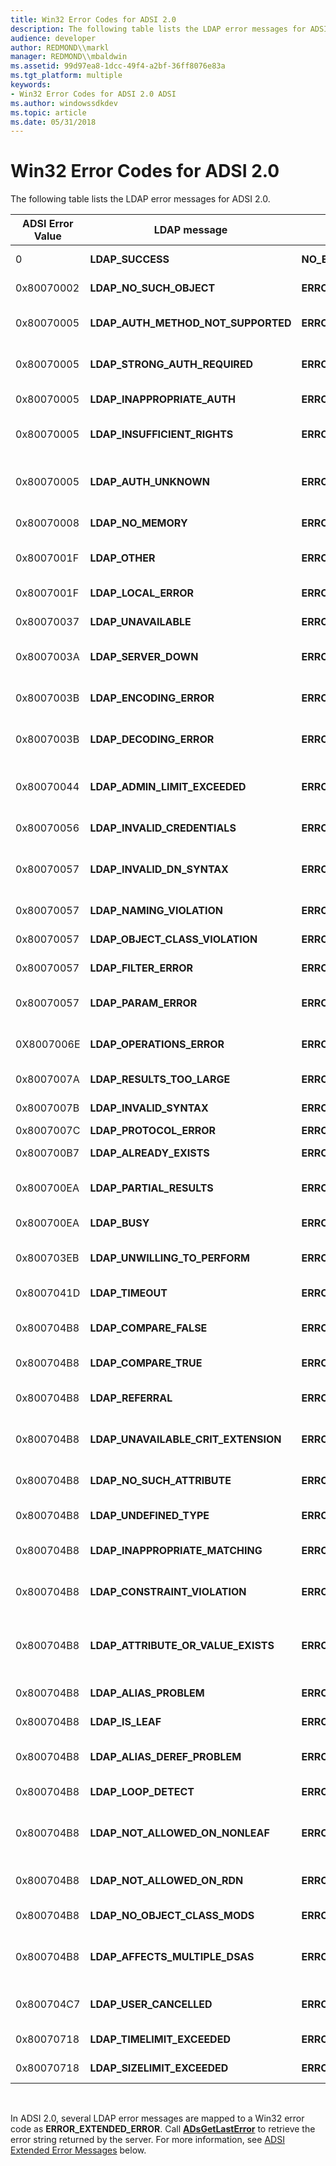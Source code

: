 ```yaml
---
title: Win32 Error Codes for ADSI 2.0
description: The following table lists the LDAP error messages for ADSI 2.0.
audience: developer
author: REDMOND\\markl
manager: REDMOND\\mbaldwin
ms.assetid: 99d97ea8-1dcc-49f4-a2bf-36ff8076e83a
ms.tgt_platform: multiple
keywords:
- Win32 Error Codes for ADSI 2.0 ADSI
ms.author: windowssdkdev
ms.topic: article
ms.date: 05/31/2018
---
```


# Win32 Error Codes for ADSI 2.0

The following table lists the LDAP error messages for ADSI 2.0.



| ADSI Error Value | LDAP message                           | Win32 message                        | Description                                          |
|------------------|----------------------------------------|--------------------------------------|------------------------------------------------------|
| 0                | **LDAP\_SUCCESS**                      | **NO\_ERROR**                        | Operation succeeded.                                 |
| 0x80070002       | **LDAP\_NO\_SUCH\_OBJECT**             | **ERROR\_FILE\_NOT\_FOUND**          | Object does not exist.                               |
| 0x80070005       | **LDAP\_AUTH\_METHOD\_NOT\_SUPPORTED** | **ERROR\_ACCESS\_DENIED**            | Authentication method not supported.                 |
| 0x80070005       | **LDAP\_STRONG\_AUTH\_REQUIRED**       | **ERROR\_ACCESS\_DENIED**            | Requires strong authentication.                      |
| 0x80070005       | **LDAP\_INAPPROPRIATE\_AUTH**          | **ERROR\_ACCESS\_DENIED**            | Inappropriate authentication.                        |
| 0x80070005       | **LDAP\_INSUFFICIENT\_RIGHTS**         | **ERROR\_ACCESS\_DENIED**            | User has insufficient access rights.                 |
| 0x80070005       | **LDAP\_AUTH\_UNKNOWN**                | **ERROR\_ACCESS\_DENIED**            | Unknown authentication error occurred.               |
| 0x80070008       | **LDAP\_NO\_MEMORY**                   | **ERROR\_NOT\_ENOUGH\_MEMORY**       | System is out of memory.                             |
| 0x8007001F       | **LDAP\_OTHER**                        | **ERROR\_GEN\_FAILURE**              | Unknown error occurred.                              |
| 0x8007001F       | **LDAP\_LOCAL\_ERROR**                 | **ERROR\_GEN\_FAILURE**              | Local error occurred.                                |
| 0x80070037       | **LDAP\_UNAVAILABLE**                  | **ERROR\_DEV\_NOT\_EXIST**           | Server is not available.                             |
| 0x8007003A       | **LDAP\_SERVER\_DOWN**                 | **ERROR\_BAD\_NET\_RESP**            | Cannot contact the LDAP server.                      |
| 0x8007003B       | **LDAP\_ENCODING\_ERROR**              | **ERROR\_UNEXP\_NET\_ERR**           | Encoding error occurred.                             |
| 0x8007003B       | **LDAP\_DECODING\_ERROR**              | **ERROR\_UNEXP\_NET\_ERR**           | Decoding error occurred.                             |
| 0x80070044       | **LDAP\_ADMIN\_LIMIT\_EXCEEDED**       | **ERROR\_TOO\_MANY\_NAMES**          | Exceeded administration limit on the server.         |
| 0x80070056       | **LDAP\_INVALID\_CREDENTIALS**         | **ERROR\_INVALID\_PASSWORD**         | Credential not valid.                                |
| 0x80070057       | **LDAP\_INVALID\_DN\_SYNTAX**          | **ERROR\_INVALID\_PARAMETER**        | Distinguished name has syntax that is not valid.     |
| 0x80070057       | **LDAP\_NAMING\_VIOLATION**            | **ERROR\_INVALID\_PARAMETER**        | Naming violation.                                    |
| 0x80070057       | **LDAP\_OBJECT\_CLASS\_VIOLATION**     | **ERROR\_INVALID\_PARAMETER**        | Object class violation.                              |
| 0x80070057       | **LDAP\_FILTER\_ERROR**                | **ERROR\_INVALID\_PARAMETER**        | Search filter is bad.                                |
| 0x80070057       | **LDAP\_PARAM\_ERROR**                 | **ERROR\_INVALID\_PARAMETER**        | Bad parameter was passed to a routine.               |
| 0X8007006E       | **LDAP\_OPERATIONS\_ERROR**            | **ERROR\_OPEN\_FAILED**              | Operation error occurred.                            |
| 0x8007007A       | **LDAP\_RESULTS\_TOO\_LARGE**          | **ERROR\_INSUFFICIENT\_BUFFER**      | Results set is too large.                            |
| 0x8007007B       | **LDAP\_INVALID\_SYNTAX**              | **ERROR\_INVALID\_NAME**             | Syntax not valid.                                    |
| 0x8007007C       | **LDAP\_PROTOCOL\_ERROR**              | **ERROR\_INVALID\_LEVEL**            | Protocol error.                                      |
| 0x800700B7       | **LDAP\_ALREADY\_EXISTS**              | **ERROR\_ALREADY\_EXISTS**           | Object already exists.                               |
| 0x800700EA       | **LDAP\_PARTIAL\_RESULTS**             | **ERROR\_MORE\_DATA**                | Partial results and referrals received.              |
| 0x800700EA       | **LDAP\_BUSY**                         | **ERROR\_BUSY**                      | Server is busy.                                      |
| 0x800703EB       | **LDAP\_UNWILLING\_TO\_PERFORM**       | **ERROR\_CAN\_NOT\_COMPLETE**        | Server cannot perform operation.                     |
| 0x8007041D       | **LDAP\_TIMEOUT**                      | **ERROR\_SERVICE\_REQUEST\_TIMEOUT** | Search timed out.                                    |
| 0x800704B8       | **LDAP\_COMPARE\_FALSE**               | **ERROR\_EXTENDED\_ERROR**           | Compare yielded **FALSE**.                           |
| 0x800704B8       | **LDAP\_COMPARE\_TRUE**                | **ERROR\_EXTENDED\_ERROR**           | Compare yielded **TRUE**.                            |
| 0x800704B8       | **LDAP\_REFERRAL**                     | **ERROR\_EXTENDED\_ERROR**           | Cannot resolve referral.                             |
| 0x800704B8       | **LDAP\_UNAVAILABLE\_CRIT\_EXTENSION** | **ERROR\_EXTENDED\_ERROR**           | Critical extension is unavailable.                   |
| 0x800704B8       | **LDAP\_NO\_SUCH\_ATTRIBUTE**          | **ERROR\_EXTENDED\_ERROR**           | Requested attribute does not exist.                  |
| 0x800704B8       | **LDAP\_UNDEFINED\_TYPE**              | **ERROR\_EXTENDED\_ERROR**           | Type is not defined.                                 |
| 0x800704B8       | **LDAP\_INAPPROPRIATE\_MATCHING**      | **ERROR\_EXTENDED\_ERROR**           | There was an inappropriate matching.                 |
| 0x800704B8       | **LDAP\_CONSTRAINT\_VIOLATION**        | **ERROR\_EXTENDED\_ERROR**           | There was a constrain violation.                     |
| 0x800704B8       | **LDAP\_ATTRIBUTE\_OR\_VALUE\_EXISTS** | **ERROR\_EXTENDED\_ERROR**           | The attribute exists or the value has been assigned. |
| 0x800704B8       | **LDAP\_ALIAS\_PROBLEM**               | **ERROR\_EXTENDED\_ERROR**           | Alias is not valid.                                  |
| 0x800704B8       | **LDAP\_IS\_LEAF**                     | **ERROR\_EXTENDED\_ERROR**           | Object is a leaf.                                    |
| 0x800704B8       | **LDAP\_ALIAS\_DEREF\_PROBLEM**        | **ERROR\_EXTENDED\_ERROR**           | Cannot dereference the alias.                        |
| 0x800704B8       | **LDAP\_LOOP\_DETECT**                 | **ERROR\_EXTENDED\_ERROR**           | Loop was detected.                                   |
| 0x800704B8       | **LDAP\_NOT\_ALLOWED\_ON\_NONLEAF**    | **ERROR\_EXTENDED\_ERROR**           | Operation is not allowed on a non-leaf object.       |
| 0x800704B8       | **LDAP\_NOT\_ALLOWED\_ON\_RDN**        | **ERROR\_EXTENDED\_ERROR**           | Operation is not allowed on RDN.                     |
| 0x800704B8       | **LDAP\_NO\_OBJECT\_CLASS\_MODS**      | **ERROR\_EXTENDED\_ERROR**           | Cannot modify object class.                          |
| 0x800704B8       | **LDAP\_AFFECTS\_MULTIPLE\_DSAS**      | **ERROR\_EXTENDED\_ERROR**           | Multiple directory service agents are affected.      |
| 0x800704C7       | **LDAP\_USER\_CANCELLED**              | **ERROR\_CANCELLED**                 | User has canceled the operation.                     |
| 0x80070718       | **LDAP\_TIMELIMIT\_EXCEEDED**          | **ERROR\_NOT\_ENOUGH\_QUOTA**        | Exceeded time limit.                                 |
| 0x80070718       | **LDAP\_SIZELIMIT\_EXCEEDED**          | **ERROR\_NOT\_ENOUGH\_QUOTA**        | Exceeded size limit.                                 |



 

In ADSI 2.0, several LDAP error messages are mapped to a Win32 error code as **ERROR\_EXTENDED\_ERROR**. Call [**ADsGetLastError**](/windows/desktop/api/Adshlp/nf-adshlp-adsgetlasterror) to retrieve the error string returned by the server. For more information, see [ADSI Extended Error Messages](adsi-extended-error-messages.md) below.

 

 




